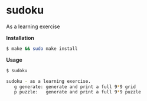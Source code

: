 # sudoku
As a learning exercise

**Installation**

```bash
$ make && sudo make install
```

**Usage**

```bash
$ sudoku

sudoku - as a learning exercise.
   g generate: generate and print a full 9*9 grid
   p puzzle:   generate and print a full 9*9 puzzle
```